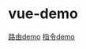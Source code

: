 # vue-demo

[路由demo](https://github.com/Wscats/vue-demo/blob/master/route.html)
[指令demo](https://wscats.github.io/vue-demo/)
